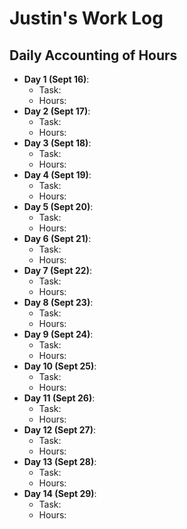# Justin's Work Log

## Daily Accounting of Hours

-   **Day 1 (Sept 16)**:
    -   Task:
    -   Hours:
-   **Day 2 (Sept 17)**:
    -   Task:
    -   Hours:
-   **Day 3 (Sept 18)**:
    -   Task:
    -   Hours:
-   **Day 4 (Sept 19)**:
    -   Task:
    -   Hours:
-   **Day 5 (Sept 20)**:
    -   Task:
    -   Hours:
-   **Day 6 (Sept 21)**:
    -   Task:
    -   Hours:
-   **Day 7 (Sept 22)**:
    -   Task:
    -   Hours:
-   **Day 8 (Sept 23)**:
    -   Task:
    -   Hours:
-   **Day 9 (Sept 24)**:
    -   Task:
    -   Hours:
-   **Day 10 (Sept 25)**:
    -   Task:
    -   Hours:
-   **Day 11 (Sept 26)**:
    -   Task:
    -   Hours:
-   **Day 12 (Sept 27)**:
    -   Task:
    -   Hours:
-   **Day 13 (Sept 28)**:
    -   Task:
    -   Hours:
-   **Day 14 (Sept 29)**:
    -   Task:
    -   Hours:
